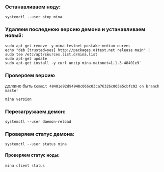 ### Останавливаем ноду:
    systemctl --user stop mina

### Удаляем последнюю версию демона и устанавливаем новый:
    sudo apt-get remove -y mina-testnet-postake-medium-curves
    echo "deb [trusted=yes] http://packages.o1test.net release main" | sudo tee /etc/apt/sources.list.d/mina.list
    sudo apt-get update
    sudo apt-get install -y curl unzip mina-mainnet=1.1.3-48401e9`

### Проверяем версию 
должно быть `Commit 48401e92d94948c066c03ca76326c065e5cbfc92 on branch master`

    mina version

### Перезагружаем демон:
    systemctl --user daemon-reload

### Проверяем статус демона:
    systemctl --user status mina

#### Проверяем статус ноды:
    mina client status

